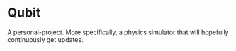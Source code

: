 # Qubit
A personal-project. More specifically, a physics simulator that will hopefully continuously get updates.
